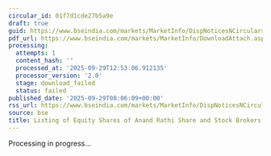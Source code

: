 ```yaml
---
circular_id: 01f7d1cde27b5a9e
draft: true
guid: https://www.bseindia.com/markets/MarketInfo/DispNoticesNCirculars.aspx?Noticeid={2D2F0398-6D6D-40C4-8945-BA86A942A44B}&noticeno=20250929-8&dt=09/29/2025&icount=8&totcount=48&flag=0
pdf_url: https://www.bseindia.com/markets/MarketInfo/DownloadAttach.aspx?id=20250929-8&attachedId=
processing:
  attempts: 1
  content_hash: ''
  processed_at: '2025-09-29T12:53:06.912135'
  processor_version: '2.0'
  stage: download_failed
  status: failed
published_date: '2025-09-29T08:06:09+00:00'
rss_url: https://www.bseindia.com/markets/MarketInfo/DispNoticesNCirculars.aspx?Noticeid={2D2F0398-6D6D-40C4-8945-BA86A942A44B}&noticeno=20250929-8&dt=09/29/2025&icount=8&totcount=48&flag=0
source: bse
title: Listing of Equity Shares of Anand Rathi Share and Stock Brokers Limited
---
```


Processing in progress...